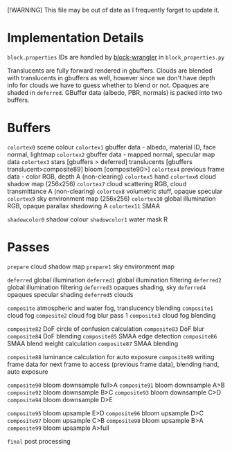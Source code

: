 [!WARNING] This file may be out of date as I frequently forget to update it.

# Implementation Details
`block.properties` IDs are handled by [block-wrangler](https://camplowell.github.io/block_wrangler) in `block_properties.py`

Translucents are fully forward rendered in gbuffers.
Clouds are blended with translucents in gbuffers as well, however since we don't have depth info for clouds we have to guess whether to blend or not.
Opaques are shaded in `deferred`.
GBuffer data (albedo, PBR, normals) is packed into two buffers.

# Buffers

`colortex0` scene colour
`colortex1` gbuffer data - albedo, material ID, face normal, lightmap
`colortex2` gbuffer data - mapped normal, specular map data
`colortex3` stars [gbuffers > deferred] translucents [gbuffers translucent>composite89] bloom [composite90>]
`colortex4` previous frame data - color RGB, depth A (non-clearing)
`colortex5` hand
`colortex6` cloud shadow map (256x256)
`colortex7` cloud scattering RGB, cloud transmittance A (non-clearing)
`colortex8` volumetric stuff, opaque specular
`colortex9` sky environment map (256x256)
`colortex10` global illumination RGB, opaque parallax shadowing A
`colortex11` SMAA

`shadowcolor0` shadow colour
`shadowcolor1` water mask R

# Passes
`prepare` cloud shadow map
`prepare1` sky environment map

`deferred`  global illumination
`deferred1` global illumination filtering
`deferred2` global illumination filtering
`deferred3` opaques shading, sky
`deferred4` opaques specular shading
`deferred5` clouds

`composite` atmospheric and water fog, translucency blending
`composite1` cloud fog
`composite2` cloud fog blur pass 1
`composite3` cloud fog blending

`composite82` DoF circle of confusion calculation
`composite83` DoF blur
`composite84` DoF blending
`composite85` SMAA edge detection
`composite86` SMAA blend weight calculation
`composite87` SMAA blending

`composite88` luminance calculation for auto exposure
`composite89` writing frame data for next frame to access (previous frame data), blending hand, auto exposure

`composite90` bloom downsample full>A
`composite91` bloom downsample A>B
`composite92` bloom downsample B>C
`composite93` bloom downsample C>D
`composite94` bloom downsample D>E

`composite95` bloom upsample E>D
`composite96` bloom upsample D>C
`composite97` bloom upsample C>B
`composite98` bloom upsample B>A
`composite99` bloom upsample A>full

`final` post processing
